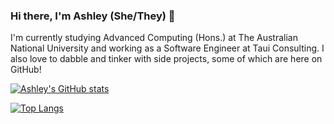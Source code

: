 ### Hi there, I'm Ashley (She/They) 👋

I'm currently studying Advanced Computing (Hons.) at The Australian National University and working as a Software Engineer at Taui Consulting.
I also love to dabble and tinker with side projects, some of which are here on GitHub!

[![Ashley's GitHub stats](https://github-readme-stats.vercel.app/api?username=ashleylamont&count_private=true&show_icons=true&theme=github_dark)](https://github.com/anuraghazra/github-readme-stats)

[![Top Langs](https://github-readme-stats.vercel.app/api/top-langs/?username=ashleylamont&hide=haskell&theme=github_dark&layout=compact)](https://github.com/anuraghazra/github-readme-stats)
